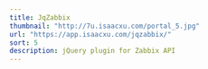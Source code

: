 ```yaml
---
title: JqZabbix
thumbnail: "http://7u.isaacxu.com/portal_5.jpg"
url: "https://app.isaacxu.com/jqzabbix/"
sort: 5
description: jQuery plugin for Zabbix API
---
```

